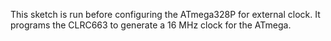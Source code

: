 This sketch is run before configuring the ATmega328P for external clock.
It programs the CLRC663 to generate a 16 MHz clock for the ATmega.

